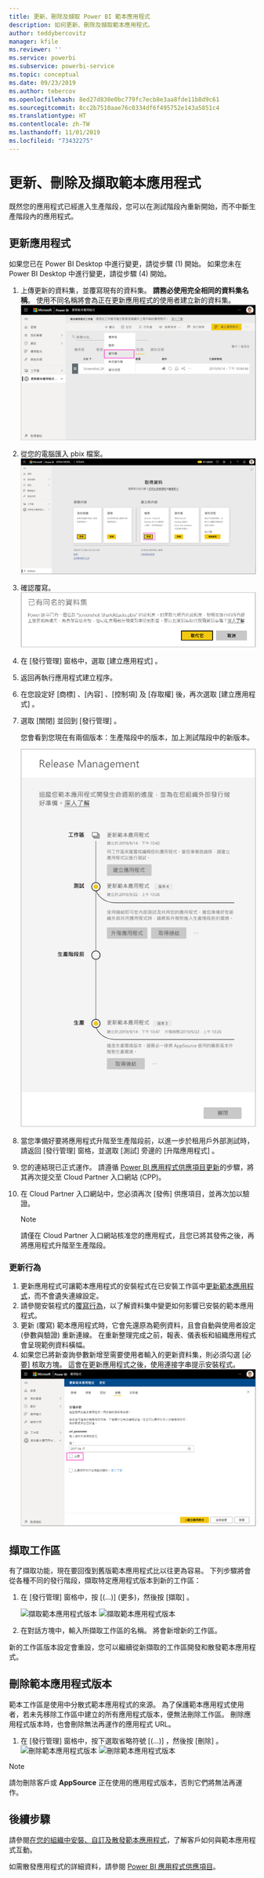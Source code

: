 ```yaml
---
title: 更新、刪除及擷取 Power BI 範本應用程式
description: 如何更新、刪除及擷取範本應用程式。
author: teddybercovitz
manager: kfile
ms.reviewer: ''
ms.service: powerbi
ms.subservice: powerbi-service
ms.topic: conceptual
ms.date: 09/23/2019
ms.author: tebercov
ms.openlocfilehash: 8ed27d830e0bc779fc7ecb8e3aa8fde11b8d9c61
ms.sourcegitcommit: 8cc2b7510aae76c0334df6f495752e143a5851c4
ms.translationtype: HT
ms.contentlocale: zh-TW
ms.lasthandoff: 11/01/2019
ms.locfileid: "73432275"
---
```

# <a name="update-delete-and-extract-template-app"></a>更新、刪除及擷取範本應用程式

既然您的應用程式已經進入生產階段，您可以在測試階段內重新開始，而不中斷生產階段內的應用程式。
## <a name="update-your-app"></a>更新應用程式

如果您已在 Power BI Desktop 中進行變更，請從步驟 (1) 開始。 如果您未在 Power BI Desktop 中進行變更，請從步驟 (4) 開始。

1. 上傳更新的資料集，並覆寫現有的資料集。 **請務必使用完全相同的資料集名稱**。 使用不同名稱將會為正在更新應用程式的使用者建立新的資料集。
![覆寫資料集](media/service-template-apps-update-extract-delete/power-bi-template-app-upload-dataset.png)
1. 從您的電腦匯入 pbix 檔案。
![覆寫資料集](media/service-template-apps-update-extract-delete/power-bi-template-app-upload-dataset2.png)
1. 確認覆寫。
![覆寫資料集](media/service-template-apps-update-extract-delete/power-bi-template-app-upload-dataset3.png)

1. 在 [發行管理]  窗格中，選取 [建立應用程式]  。
1. 返回再執行應用程式建立程序。
1. 在您設定好 [商標]  、[內容]  、[控制項]  及 [存取權]  後，再次選取 [建立應用程式]  。
1. 選取 [關閉]  並回到 [發行管理]  。

   您會看到您現在有兩個版本：生產階段中的版本，加上測試階段中的新版本。

    ![範本應用程式的兩個版本](media/service-template-apps-update-extract-delete/power-bi-template-app-update.png)

5. 當您準備好要將應用程式升階至生產階段前，以進一步於租用戶外部測試時，請返回 [發行管理] 窗格，並選取 [測試]  旁邊的 [升階應用程式]  。
6. 您的連結現已正式運作。 請遵循 [Power BI 應用程式供應項目更新](https://docs.microsoft.com/azure/marketplace/cloud-partner-portal/power-bi/cpp-update-existing-offer)的步驟，將其再次提交至 Cloud Partner 入口網站 (CPP)。
7. 在 Cloud Partner 入口網站中，您必須再次 [發佈]  供應項目，並再次加以驗證。

   >[!NOTE]
   >請僅在 Cloud Partner 入口網站核准您的應用程式，且您已將其發佈之後，再將應用程式升階至生產階段。

### <a name="update-behavior"></a>更新行為

1. 更新應用程式可讓範本應用程式的安裝程式在已安裝工作區中[更新範本應用程式](service-template-apps-install-distribute.md#update-a-template-app)，而不會遺失連線設定。
1. 請參閱安裝程式的[覆寫行為](service-template-apps-install-distribute.md#overwrite-behavior)，以了解資料集中變更如何影響已安裝的範本應用程式。
1. 更新 (覆寫) 範本應用程式時，它會先還原為範例資料，且會自動與使用者設定 (參數與驗證) 重新連線。 在重新整理完成之前，報表、儀表板和組織應用程式會呈現範例資料橫幅。
1. 如果您已將新查詢參數新增至需要使用者輸入的更新資料集，則必須勾選 [必要]  核取方塊。 這會在更新應用程式之後，使用連接字串提示安裝程式。
 ![](media/service-template-apps-update-extract-delete/power-bi-template-app-upload-dataset4.png)

## <a name="extract-workspace"></a>擷取工作區
有了擷取功能，現在要回復到舊版範本應用程式比以往更為容易。 下列步驟將會從各種不同的發行階段，擷取特定應用程式版本到新的工作區：

1. 在 [發行管理] 窗格中，按 [(...)]  (更多)，然後按 [擷取]  。

    ![擷取範本應用程式版本](media/service-template-apps-update-extract-delete/power-bi-template-app-extract.png) ![擷取範本應用程式版本](media/service-template-apps-update-extract-delete/power-bi-template-app-extract-dialog.png)
2. 在對話方塊中，輸入所擷取工作區的名稱。 將會新增新的工作區。

新的工作區版本設定會重設，您可以繼續從新擷取的工作區開發和散發範本應用程式。

## <a name="delete-template-app-version"></a>刪除範本應用程式版本
範本工作區是使用中分散式範本應用程式的來源。 為了保護範本應用程式使用者，若未先移除工作區中建立的所有應用程式版本，便無法刪除工作區。
刪除應用程式版本時，也會刪除無法再運作的應用程式 URL。

1. 在 [發行管理] 窗格中，按下選取省略符號 [(...)]  ，然後按 [刪除]  。
 ![刪除範本應用程式版本](media/service-template-apps-update-extract-delete/power-bi-template-app-delete.png)
 ![刪除範本應用程式版本](media/service-template-apps-update-extract-delete/power-bi-template-app-delete-dialog.png)

>[!NOTE]
>請勿刪除客戶或 **AppSource** 正在使用的應用程式版本，否則它們將無法再運作。

## <a name="next-steps"></a>後續步驟

請參閱[在您的組織中安裝、自訂及散發範本應用程式](service-template-apps-install-distribute.md)，了解客戶如何與範本應用程式互動。

如需散發應用程式的詳細資料，請參閱 [Power BI 應用程式供應項目](https://docs.microsoft.com/azure/marketplace/cloud-partner-portal/power-bi/cpp-power-bi-offer)。
